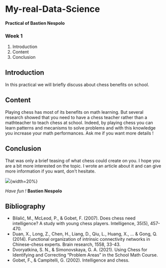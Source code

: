 # My-real-Data-Science

#### Practical of Bastien Nespolo  
### Week 1

1. Introduction
2. Content 
3. Conclusion

## Introduction
In this practical we will briefly discuss about chess benefits on school. 
## Content
Playing chess has most of its benefits on math learning. But several research showed that you need to have a chess teacher rather than a mathteacher to teach chess at school. Indeed, by playing chess you can learn patterns and mecanisms to solve problems and with this knowledge you increase your math performances. Ask me if you want more details !
## Conclusion
That was only a brief teasing of what chess could create on you. I hope you are a bit more interested on the topic. I wrote an article about it and can give more information if you want, don't hesitate.

![](https://i.pinimg.com/originals/e3/d3/90/e3d39014e225b037ddc51838f7f297b3.jpg){width=20%} 

*Have fun !*
**Bastien Nespolo**


## Bibliography
- Bilalić, M., McLeod, P., & Gobet, F. (2007). Does chess need intelligence? A study with young chess players. Intelligence, 35(5), 457-470.
- Duan, X., Long, Z., Chen, H., Liang, D., Qiu, L., Huang, X., ... & Gong, Q. (2014). Functional organization of intrinsic connectivity networks in Chinese-chess experts. Brain research, 1558, 33-43.
- Dvoryatkina, S. N., & Simonovskaya, G. A. (2021). Using Chess for Identifying and Correcting “Problem Areas” in the School Math Course.
- Gobet, F., & Campitelli, G. (2002). Intelligence and chess.
